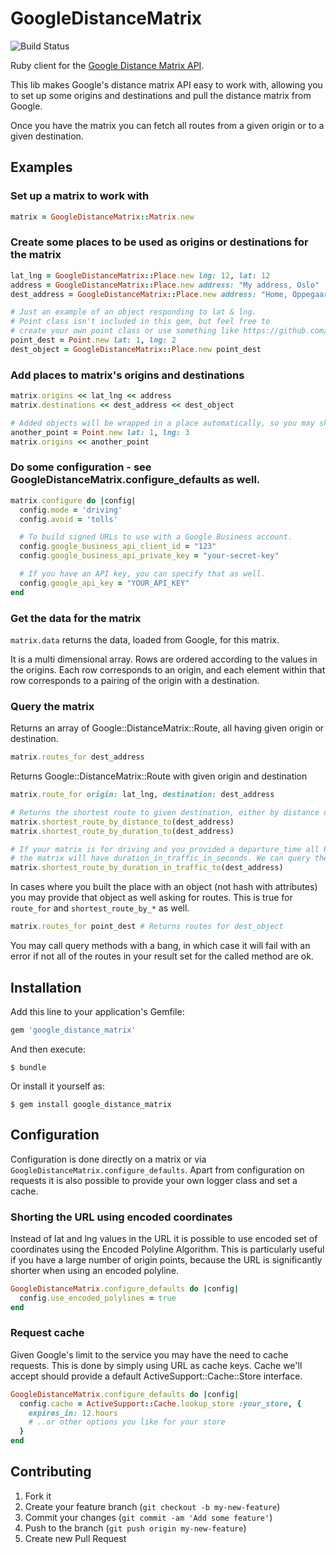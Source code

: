 # GoogleDistanceMatrix

![Build Status](https://github.com/Skalar/google_distance_matrix/workflows/Ruby/badge.svg)

Ruby client for the [Google Distance Matrix API](https://developers.google.com/maps/documentation/distance-matrix/intro).

This lib makes Google's distance matrix API easy to work with,
allowing you to set up some origins and destinations and
pull the distance matrix from Google.

Once you have the matrix you can fetch all routes from a given
origin or to a given destination.




## Examples

### Set up a matrix to work with

```ruby
matrix = GoogleDistanceMatrix::Matrix.new
```

### Create some places to be used as origins or destinations for the matrix
```ruby
lat_lng = GoogleDistanceMatrix::Place.new lng: 12, lat: 12
address = GoogleDistanceMatrix::Place.new address: "My address, Oslo"
dest_address = GoogleDistanceMatrix::Place.new address: "Home, Oppegaard"

# Just an example of an object responding to lat & lng.
# Point class isn't included in this gem, but feel free to
# create your own point class or use something like https://github.com/nofxx/georuby
point_dest = Point.new lat: 1, lng: 2
dest_object = GoogleDistanceMatrix::Place.new point_dest
```
### Add places to matrix's origins and destinations
```ruby
matrix.origins << lat_lng << address
matrix.destinations << dest_address << dest_object

# Added objects will be wrapped in a place automatically, so you may skip manyally creating Places.
another_point = Point.new lat: 1, lng: 3
matrix.origins << another_point
```
### Do some configuration - see GoogleDistanceMatrix.configure_defaults as well.
```ruby
matrix.configure do |config|
  config.mode = 'driving'
  config.avoid = 'tolls'

  # To build signed URLs to use with a Google Business account.
  config.google_business_api_client_id = "123"
  config.google_business_api_private_key = "your-secret-key"

  # If you have an API key, you can specify that as well.
  config.google_api_key = "YOUR_API_KEY"
end
```
### Get the data for the matrix

`matrix.data` returns the data, loaded from Google, for this matrix.

 It is a multi dimensional array. Rows are ordered according to the values in the origins.
 Each row corresponds to an origin, and each element within that row corresponds to a pairing of the origin with a destination.


### Query the matrix

Returns an array of Google::DistanceMatrix::Route, all having given origin or destination.

```ruby
matrix.routes_for dest_address
```

Returns Google::DistanceMatrix::Route with given origin and destination

```ruby
matrix.route_for origin: lat_lng, destination: dest_address

# Returns the shortest route to given destination, either by distance or duration
matrix.shortest_route_by_distance_to(dest_address)
matrix.shortest_route_by_duration_to(dest_address)

# If your matrix is for driving and you provided a departure_time all Route objects within
# the matrix will have duration_in_traffic_in_seconds. We can query the matrix for this data as well:
matrix.shortest_route_by_duration_in_traffic_to(dest_address)
```

In cases where you built the place with an object (not hash with attributes) you may provide that object
as well asking for routes. This is true for `route_for` and `shortest_route_by_*` as well.

```ruby
matrix.routes_for point_dest # Returns routes for dest_object
```

You may call query methods with a bang, in which case it will fail with an error if not all of the
routes in your result set for the called method are ok.


## Installation

Add this line to your application's Gemfile:

```ruby
gem 'google_distance_matrix'
```
And then execute:

    $ bundle

Or install it yourself as:

    $ gem install google_distance_matrix


## Configuration

Configuration is done directly on a matrix or via `GoogleDistanceMatrix.configure_defaults`.
Apart from configuration on requests it is also possible to provide your own logger class and
set a cache.

### Shorting the URL using encoded coordinates
Instead of lat and lng values in the URL it is possible to use encoded set of coordinates
using the Encoded Polyline Algorithm. This is particularly useful if you have a large
number of origin points, because the URL is significantly shorter when
using an encoded polyline.

```ruby
GoogleDistanceMatrix.configure_defaults do |config|
  config.use_encoded_polylines = true
end
```


### Request cache

Given Google's limit to the service you may have the need to cache requests. This is done by simply
using URL as cache keys. Cache we'll accept should provide a default ActiveSupport::Cache::Store interface.

```ruby
GoogleDistanceMatrix.configure_defaults do |config|
  config.cache = ActiveSupport::Cache.lookup_store :your_store, {
    expires_in: 12.hours
    # ..or other options you like for your store
  }
end
```


## Contributing

1. Fork it
2. Create your feature branch (`git checkout -b my-new-feature`)
3. Commit your changes (`git commit -am 'Add some feature'`)
4. Push to the branch (`git push origin my-new-feature`)
5. Create new Pull Request
